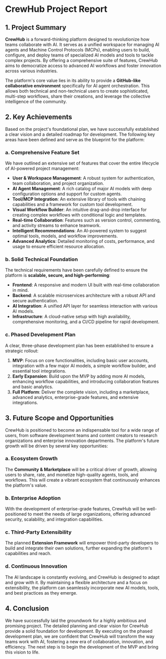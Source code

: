 # CrewHub Project Report

## 1. Project Summary

**CrewHub** is a forward-thinking platform designed to revolutionize how teams collaborate with AI. It serves as a unified workspace for managing AI agents and Machine Control Protocols (MCPs), enabling users to build, configure, and deploy teams of specialized AI models and tools to tackle complex projects. By offering a comprehensive suite of features, CrewHub aims to democratize access to advanced AI workflows and foster innovation across various industries.

The platform's core value lies in its ability to provide a **GitHub-like collaborative environment** specifically for AI agent orchestration. This allows both technical and non-technical users to create sophisticated, multi-step workflows, share their creations, and leverage the collective intelligence of the community.

## 2. Key Achievements

Based on the project's foundational plan, we have successfully established a clear vision and a detailed roadmap for development. The following key areas have been defined and serve as the blueprint for the platform:

### a. Comprehensive Feature Set

We have outlined an extensive set of features that cover the entire lifecycle of AI-powered project management:

- **User & Workspace Management**: A robust system for authentication, team collaboration, and project organization.
- **AI Agent Management**: A rich catalog of major AI models with deep configuration options and support for custom agents.
- **Tool/MCP Integration**: An extensive library of tools with chaining capabilities and a framework for custom tool development.
- **Visual Workflow Builder**: An intuitive drag-and-drop interface for creating complex workflows with conditional logic and templates.
- **Real-time Collaboration**: Features such as version control, commenting, and activity streams to enhance teamwork.
- **Intelligent Recommendations**: An AI-powered system to suggest optimal tools, models, and workflow improvements.
- **Advanced Analytics**: Detailed monitoring of costs, performance, and usage to ensure efficient resource allocation.

### b. Solid Technical Foundation

The technical requirements have been carefully defined to ensure the platform is **scalable, secure, and high-performing**:

- **Frontend**: A responsive and modern UI built with real-time collaboration in mind.
- **Backend**: A scalable microservices architecture with a robust API and secure authentication.
- **AI Integration**: A unified API layer for seamless interaction with various AI models.
- **Infrastructure**: A cloud-native setup with high availability, comprehensive monitoring, and a CI/CD pipeline for rapid development.

### c. Phased Development Plan

A clear, three-phase development plan has been established to ensure a strategic rollout:

1. **MVP**: Focus on core functionalities, including basic user accounts, integration with a few major AI models, a simple workflow builder, and essential tool integrations.
2. **Early Expansion**: Build upon the MVP by adding more AI models, enhancing workflow capabilities, and introducing collaboration features and basic analytics.
3. **Full Platform**: Deliver the complete vision, including a marketplace, advanced analytics, enterprise-grade features, and extensive integrations.

## 3. Future Scope and Opportunities

CrewHub is positioned to become an indispensable tool for a wide range of users, from software development teams and content creators to research organizations and enterprise innovation departments. The platform's future growth will be driven by several key opportunities:

### a. Ecosystem Growth

The **Community & Marketplace** will be a critical driver of growth, allowing users to share, rate, and monetize high-quality agents, tools, and workflows. This will create a vibrant ecosystem that continuously enhances the platform's value.

### b. Enterprise Adoption

With the development of enterprise-grade features, CrewHub will be well-positioned to meet the needs of large organizations, offering advanced security, scalability, and integration capabilities.

### c. Third-Party Extensibility

The planned **Extension Framework** will empower third-party developers to build and integrate their own solutions, further expanding the platform's capabilities and reach.

### d. Continuous Innovation

The AI landscape is constantly evolving, and CrewHub is designed to adapt and grow with it. By maintaining a flexible architecture and a focus on extensibility, the platform can seamlessly incorporate new AI models, tools, and best practices as they emerge.

## 4. Conclusion

We have successfully laid the groundwork for a highly ambitious and promising project. The detailed planning and clear vision for CrewHub provide a solid foundation for development. By executing on the phased development plan, we are confident that CrewHub will transform the way teams work with AI, fostering a new era of collaboration, innovation, and efficiency. The next step is to begin the development of the MVP and bring this vision to life.
